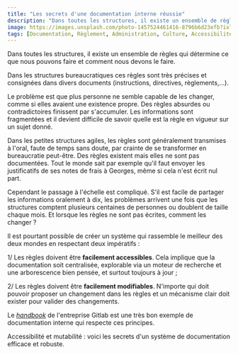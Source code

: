 ```yaml
---
title: "Les secrets d'une documentation interne réussie"
description: "Dans toutes les structures, il existe un ensemble de règles qui déterminent ce que nous pouvons faire ou non, et comment nous devons le faire."
image: https://images.unsplash.com/photo-1457524461416-8796b6d23efb?ixlib=rb-1.2.1&ixid=eyJhcHBfaWQiOjEyMDd9&auto=format&fit=crop&w=1200&q=80
tags: [Documentation, Règlement, Administration, Culture, Accessibilité, Recherche]
---
```


Dans toutes les structures, il existe un ensemble de règles qui détermine ce que nous pouvons faire et comment nous devons le faire.

Dans les structures bureaucratiques ces règles sont très précises et consignées dans divers documents (instructions, directives, règlements,...).

Le problème est que plus personne ne semble capable de les changer, comme si elles avaient une existence propre. Des règles absurdes ou contradictoires finissent par s'accumuler. Les informations sont fragmentées et il devient difficile de savoir quelle est la règle en vigueur sur un sujet donné.

Dans les petites structures agiles, les règles sont généralement transmises à l'oral, faute de temps sans doute, par crainte de se transformer en bureaucratie peut-être. Des règles existent mais elles ne sont pas documentées. Tout le monde sait par exemple qu'il faut envoyer les justificatifs de ses notes de frais à Georges, même si cela n'est écrit nul part.

Cependant le passage à l'échelle est compliqué. S'il est facile de partager les informations oralement à dix, les problèmes arrivent une fois que les structures comptent plusieurs centaines de personnes ou doublent de taille chaque mois. Et lorsque les règles ne sont pas écrites, comment les changer ?

Il est pourtant possible de créer un système qui rassemble le meilleur des deux mondes en respectant deux impératifs :

1/ Les règles doivent être **facilement accessibles**. Cela implique que la documentation soit centralisée, explorable via un moteur de recherche et une arborescence bien pensée, et surtout toujours à jour ;

2/ Les règles doivent être **facilement modifiables**. N'importe qui doit pouvoir proposer un changement dans les règles et un mécanisme clair doit exister pour valider des changements.

Le *[handbook](https://about.gitlab.com/handbook/)* de l'entreprise Gitlab est une très bon exemple de documentation interne qui respecte ces principes.

Accessibilité et mutabilité : voici les secrets d'un système de documentation efficace et robuste.
